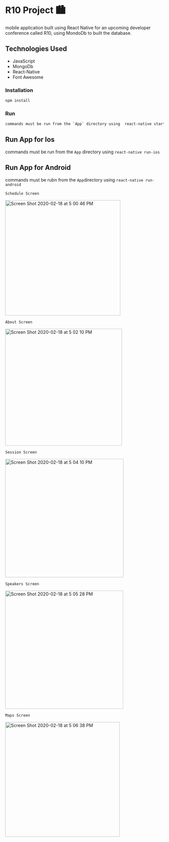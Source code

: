 # R10 Project 🏙

mobile application built using React Native for an upcoming developer conference called R10, using MondoDb to built the database.

## Technologies Used

- JavaScript
- MongoDb
- React-Native
- Font Awesome

### Installation

```bash
npm install
```

### Run

```bash
commands must be run from the `App` directory using  react-native start
```

## Run App for Ios

commands must be run from the `App` directory using `react-native run-ios`

## Run App for Android

commands must be rubn from the `App`directory using `react-native run-android`

`Schedule Screen`

<img width="366" alt="Screen Shot 2020-02-18 at 5 00 46 PM" src="https://user-images.githubusercontent.com/49181465/74791761-3ce9ee00-5270-11ea-8192-38e3b0266754.png">

`About Screen`

<img width="371" alt="Screen Shot 2020-02-18 at 5 02 10 PM" src="https://user-images.githubusercontent.com/49181465/74791832-6dca2300-5270-11ea-9ce1-8e54bc86cf7a.png">

`Session Screen`

<img width="376" alt="Screen Shot 2020-02-18 at 5 04 10 PM" src="https://user-images.githubusercontent.com/49181465/74791917-b386eb80-5270-11ea-99e8-bccb12d3b5d9.png">

`Speakers Screen`

<img width="375" alt="Screen Shot 2020-02-18 at 5 05 28 PM" src="https://user-images.githubusercontent.com/49181465/74791971-e16c3000-5270-11ea-8889-01ffdddd4ff9.png">

`Maps Screen`

<img width="364" alt="Screen Shot 2020-02-18 at 5 06 38 PM" src="https://user-images.githubusercontent.com/49181465/74792046-14162880-5271-11ea-8fcd-fca9e4476e22.png">
